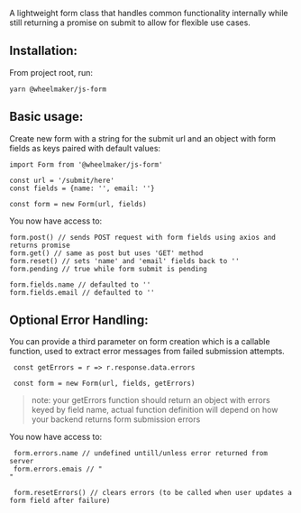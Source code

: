 A lightweight form class that handles common functionality internally while still returning a promise on submit to allow for
flexible use cases.

## Installation:

From project root, run:

`yarn @wheelmaker/js-form`


## Basic usage:

Create new form with a string for the submit url and an object with form fields as keys paired with default values:

    import Form from '@wheelmaker/js-form'
    
    const url = '/submit/here'
    const fields = {name: '', email: ''}
    
    const form = new Form(url, fields)
    
You now have access to:

    form.post() // sends POST request with form fields using axios and returns promise
    form.get() // same as post but uses 'GET' method
    form.reset() // sets 'name' and 'email' fields back to ''
    form.pending // true while form submit is pending
    
    form.fields.name // defaulted to ''
    form.fields.email // defaulted to ''
    
    
 ## Optional Error Handling:
 
 You can provide a third parameter on form creation which is a callable function, used to extract error messages
 from failed submission attempts.
 
     const getErrors = r => r.response.data.errors
 
     const form = new Form(url, fields, getErrors)
 
 > note: your getErrors function should return an object with errors keyed by field name, actual function definition will depend on 
 how your backend returns form submission errors
 
 You now have access to:
 
     form.errors.name // undefined untill/unless error returned from server
     form.errors.emais // "                                                "
     
     form.resetErrors() // clears errors (to be called when user updates a form field after failure)
